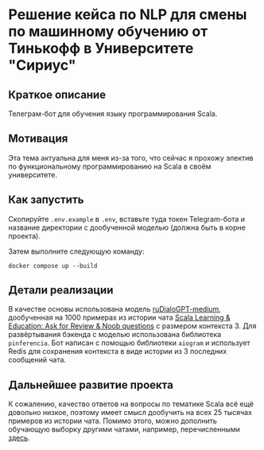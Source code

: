 # Решение кейса по NLP для смены по машинному обучению от Тинькофф в Университете "Сириус"
## Краткое описание
Телеграм-бот для обучения языку программирования Scala.

## Мотивация
Эта тема актуальна для меня из-за того, что сейчас я прохожу электив по 
функциональному программированию на Scala в своём университете.

## Как запустить
Скопируйте `.env.example` в `.env`, вставьте туда токен Telegram-бота и 
название директории с дообученной моделью (должна быть в корне проекта).

Затем выполните следующую команду:
```shell
docker compose up --build
```

## Детали реализации
В качестве основы использована модель [ruDialoGPT-medium](https://huggingface.co/tinkoff-ai/ruDialoGPT-medium), 
дообученная на 1000 примерах из истории чата [Scala Learning & Education: Ask for Review & Noob questions](https://t.me/scala_learn) 
с размером контекста 3. Для развёртывания бэкенда с моделью использована библиотека `pinferencia`. 
Бот написан с помощью библиотеки `aiogram` и использует Redis для сохранения контекста в виде истории из 3 последних сообщений чата.   

## Дальнейшее развитие проекта
К сожалению, качество ответов на вопросы по тематике Scala всё ещё довольно низкое, 
поэтому имеет смысл дообучить на всех 25 тысячах примеров из истории чата. 
Помимо этого, можно дополнить обучающую выборку другими чатами, 
например, перечисленными [здесь](https://github.com/scala-russian/about/blob/master/README.md#telegram).